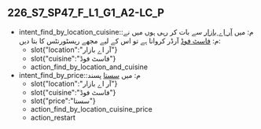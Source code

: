 ## 226_S7_SP47_F_L1_G1_A2-LC_P
* intent_find_by_location_cuisine::م: میں [آر اے بازار](location) سے بات کر رہی ہوں میں نے :م: [فاسٹ فوڈ](cuisine) آرڈر کروانا ہے تو اس کے لیے مجھے ریسٹورنٹس کا بتا دیں
	- slot{"location":"آر اے بازار"}
	- slot{"cuisine":"فاسٹ فوڈ"}
	- action_find_by_location_and_cuisine
* intent_find_by_price::م: میں [سستا](price) پسند
	- slot{"location":"آر اے بازار"}
	- slot{"cuisine":"فاسٹ فوڈ"}
	- slot{"price":"سستا"}
	- action_find_by_location_cuisine_price
	- action_restart